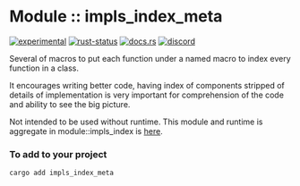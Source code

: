 # Module :: impls_index_meta
[![experimental](https://img.shields.io/badge/stability-experimental-orange.svg)](https://github.com/emersion/stability-badges#experimental) [![rust-status](https://github.com/Wandalen/wTools/actions/workflows/ModuleImplsIndexMetaPush.yml/badge.svg)](https://github.com/Wandalen/wTools/actions/workflows/ModuleImplsIndexMetaPush.yml) [![docs.rs](https://img.shields.io/docsrs/impls_index_meta?color=e3e8f0&logo=docs.rs)](https://docs.rs/impls_index_meta) [![discord](https://img.shields.io/discord/872391416519737405?color=eee&logo=discord&logoColor=eee&label=ask)](https://discord.gg/JwTG6d2b)

Several of macros to put each function under a named macro to index every function in a class.

It encourages writing better code, having index of components stripped of details of implementation is very important for comprehension of the code and ability to see the big picture.

Not intended to be used without runtime. This module and runtime is aggregate in module::impls_index is [here](https://github.com/Wandalen/wTools/tree/master/module/rust/impls_index).

### To add to your project

```sh
cargo add impls_index_meta
```
